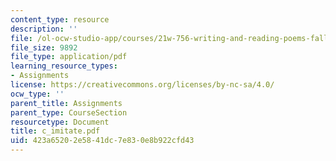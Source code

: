 ```yaml
---
content_type: resource
description: ''
file: /ol-ocw-studio-app/courses/21w-756-writing-and-reading-poems-fall-2006/423a65202e5841dc7e830e8b922cfd43_c_imitate.pdf
file_size: 9892
file_type: application/pdf
learning_resource_types:
- Assignments
license: https://creativecommons.org/licenses/by-nc-sa/4.0/
ocw_type: ''
parent_title: Assignments
parent_type: CourseSection
resourcetype: Document
title: c_imitate.pdf
uid: 423a6520-2e58-41dc-7e83-0e8b922cfd43
---
```

